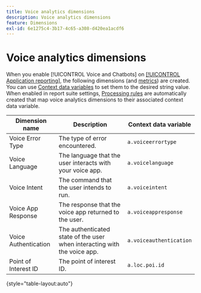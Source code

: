 ```yaml
---
title: Voice analytics dimensions
description: Voice analytics dimensions
feature: Dimensions
exl-id: 6e1275c4-3b17-4c65-a308-d420ea1acdf6
---
```

# Voice analytics dimensions

When you enable [!UICONTROL Voice and Chatbots] on [[!UICONTROL Application reporting]](/help/admin/tools/manage-rs/edit-settings/app-reporting.md), the following dimensions (and [metrics](../metrics/voice-metrics.md)) are created. You can use [Context data variables](/help/implement/vars/page-vars/contextdata.md) to set them to the desired string value. When enabled in report suite settings, [Processing rules](/help/admin/tools/manage-rs/edit-settings/general/processing-rules/pr-overview.md) are automatically created that map voice analytics dimensions to their associated context data variable.

| Dimension name | Description | Context data variable |
| --- | --- | --- |
| Voice Error Type | The type of error encountered. | `a.voiceerrortype` |
| Voice Language | The language that the user interacts with your voice app. | `a.voicelanguage` |
| Voice Intent | The command that the user intends to run. | `a.voiceintent` |
| Voice App Response | The response that the voice app returned to the user. | `a.voiceappresponse` |
| Voice Authentication | The authenticated state of the user when interacting with the voice app. | `a.voiceauthentication` |
| Point of Interest ID | The point of interest ID. | `a.loc.poi.id` |

{style="table-layout:auto"}
